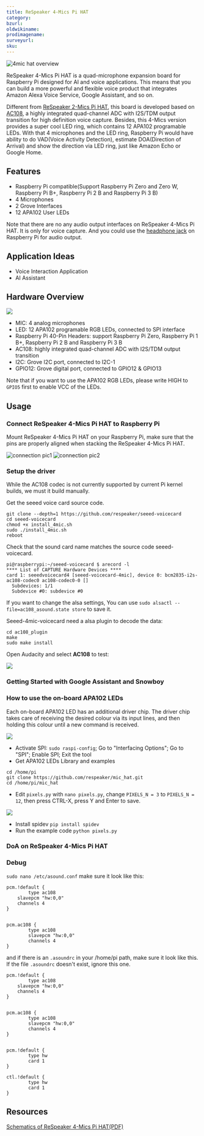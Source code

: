 ```yaml
---
title: ReSpeaker 4-Mics Pi HAT
category:
bzurl:
oldwikiname:
prodimagename:
surveyurl:
sku:
---
```


![4mic hat overview](https://github.com/SeeedDocument/ReSpeaker-4-Mics-Pi-HAT/blob/master/img/overview.png?raw=true)

ReSpeaker 4-Mics Pi HAT is a quad-microphone expansion board for Raspberry Pi designed for AI and voice applications. This means that you can build a more powerful and flexible voice product that integrates Amazon Alexa Voice Service, Google Assistant, and so on.


Different from [ReSpeaker 2-Mics Pi HAT](https://www.seeedstudio.com/ReSpeaker-2-Mics-Pi-HAT-p-2874.html), this board is developed based on [AC108](http://www.x-powers.com/en.php/Info/product_detail/article_id/41), a highly integrated quad-channel ADC with I2S/TDM output transition for high definition voice capture. Besides, this 4-Mics version provides a super cool LED ring, which contains 12 APA102 programable LEDs. With that 4 microphones and the LED ring, Raspberry Pi would have ability to do VAD(Voice Activity Detection), estimate DOA(Direction of Arrival) and show the direction via LED ring, just like Amazon Echo or Google Home.

## Features

* Raspberry Pi compatible(Support Raspberry Pi Zero and Zero W, Raspberry Pi B+, Raspberry Pi 2 B and Raspberry Pi 3 B)
* 4 Microphones
* 2 Grove Interfaces
* 12 APA102 User LEDs

Note that there are no any audio output interfaces on ReSpeaker 4-Mics Pi HAT. It is only for voice capture. And you could use the [headphone jack](https://www.raspberrypi.org/documentation/configuration/audio-config.md) on Raspberry Pi for audio output.

## Application Ideas

* Voice Interaction Application
* AI Assistant

## Hardware Overview

![](https://github.com/SeeedDocument/ReSpeaker-4-Mics-Pi-HAT/blob/master/img/features.png?raw=true)

- MIC: 4 analog microphones
- LED: 12 APA102 programable RGB LEDs, connected to SPI interface
- Raspberry Pi 40-Pin Headers: support Raspberry Pi Zero, Raspberry Pi 1 B+, Raspberry Pi 2 B and Raspberry Pi 3 B
- AC108: highly integrated quad-channel ADC with I2S/TDM output transition
- I2C: Grove I2C port, connected to I2C-1
- GPIO12: Grove digital port, connected to GPIO12 & GPIO13

Note that if you want to use the APA102 RGB LEDs, please write HIGH to `GPIO5` first to enable VCC of the LEDs.

## Usage

### Connect ReSpeaker 4-Mics Pi HAT to Raspberry Pi

Mount ReSpeaker 4-Mics Pi HAT on your Raspberry Pi, make sure that the pins are properly aligned when stacking the ReSpeaker 4-Mics Pi HAT.

![connection pic1](https://github.com/SeeedDocument/ReSpeaker-4-Mics-Pi-HAT/blob/master/img/connect1.png?raw=true)
![connection pic2](https://github.com/SeeedDocument/ReSpeaker-4-Mics-Pi-HAT/blob/master/img/connect2.png?raw=true)

### Setup the driver

While the AC108 codec is not currently supported by current Pi kernel builds, we must it build manually.

Get the seeed voice card source code.
```
git clone --depth=1 https://github.com/respeaker/seeed-voicecard
cd seeed-voicecard
chmod +x install_4mic.sh
sudo ./install_4mic.sh
reboot
```

Check that the sound card name matches the source code seeed-voicecard.

```
pi@raspberrypi:~/seeed-voicecard $ arecord -l
**** List of CAPTURE Hardware Devices ****
card 1: seeedvoicecard4 [seeed-voicecard-4mic], device 0: bcm2835-i2s-ac108-codec0 ac108-codec0-0 []
  Subdevices: 1/1
  Subdevice #0: subdevice #0
```

If you want to change the alsa settings, You can use `sudo alsactl --file=ac108_asound.state store` to save it.

Seeed-4mic-voicecard need a alsa plugin to decode the data:
```
cd ac108_plugin
make
sudo make install
```
Open Audacity and select **AC108** to test:

![](https://github.com/SeeedDocument/ReSpeaker-4-Mics-Pi-HAT/blob/master/img/audacity.png?raw=true)

<!-- ### Configure sound settings and adjust the volume with **alsamixer** -->

### Getting Started with Google Assistant and Snowboy

### How to use the on-board APA102 LEDs

Each on-board APA102 LED has an additional driver chip. The driver chip takes care of receiving the desired colour via its input lines, and then holding this colour until a new command is received.

![](https://github.com/SeeedDocument/ReSpeaker-4-Mics-Pi-HAT/blob/master/img/rainbow.jpg?raw=true)

- Activate SPI: `sudo raspi-config`; Go to "Interfacing Options"; Go to "SPI"; Enable SPI; Exit the tool
- Get APA102 LEDs Library and examples

```
cd /home/pi
git clone https://github.com/respeaker/mic_hat.git
cd /home/pi/mic_hat
```

- Edit `pixels.py` with `nano pixels.py`, change `PIXELS_N = 3` to `PIXELS_N = 12`, then press CTRL-X, press Y and Enter to save.

![](https://github.com/SeeedDocument/ReSpeaker-4-Mics-Pi-HAT/blob/master/img/pixels_n12.png?raw=true)

- Install spidev `pip install spidev`
- Run the example code `python pixels.py`

### DoA on ReSpeaker 4-Mics Pi HAT




### Debug

`sudo nano /etc/asound.conf` make sure it look like this:

```
pcm.!default {
        type ac108
    slavepcm "hw:0,0"
    channels 4
}


pcm.ac108 {
        type ac108
        slavepcm "hw:0,0"
        channels 4
}
```

and if there is an `.asoundrc` in your /home/pi path, make sure it look like this. If the file `.asoundrc` doesn't exist, ignore this one.

```
pcm.!default {
        type ac108
    slavepcm "hw:0,0"
    channels 4
}


pcm.ac108 {
        type ac108
        slavepcm "hw:0,0"
        channels 4
}


pcm.!default {
        type hw
        card 1
}

ctl.!default {
        type hw
        card 1
}
```


## Resources

[Schematics of ReSpeaker 4-Mics Pi HAT(PDF)](https://github.com/SeeedDocument/ReSpeaker-4-Mics-Pi-HAT/blob/master/src/ReSpeaker%204-Mic%20Array%20for%20Raspberry%20Pi%20%20v1.0.pdf)
